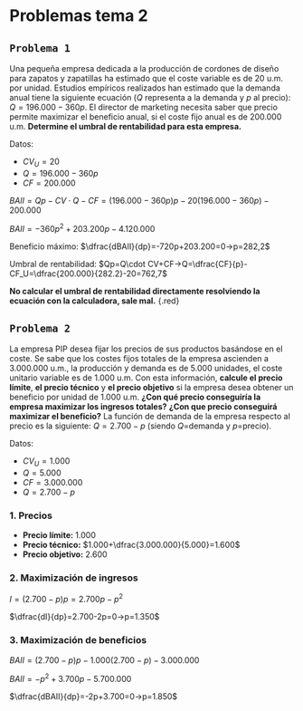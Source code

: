 # Problemas tema 2

## `Problema 1`

Una pequeña empresa dedicada a la producción de cordones de diseño para zapatos y zapatillas ha estimado que el coste variable es de $20$ u.m. por unidad. Estudios empíricos realizados han estimado que la demanda anual tiene la siguiente ecuación ($Q$ representa a la demanda y $p$ al precio): $Q = 196.000- 360p$. El director de marketing necesita saber que precio permite maximizar el beneficio anual, si el coste fijo anual es de $200.000$ u.m. **Determine el umbral de rentabilidad para esta empresa.**

Datos:

- $CV_U=20$
- $Q=196.000-360p$
- $CF=200.000$

$BAII=Qp-CV\cdot Q-CF=(196.000-360p)p-20(196.000-360p)-200.000$

$BAII=-360p^2+203.200p-4.120.000$

Beneficio máximo: $\dfrac{dBAII}{dp}=-720p+203.200=0→p=282,2$

Umbral de rentabilidad: $Qp=Q\cdot CV+CF→Q=\dfrac{CF}{p}-CF_U=\dfrac{200.000}{282.2}-20=762,7$

**No calcular el umbral de rentabilidad directamente resolviendo la ecuación con la calculadora, sale mal.**
{.red}

## `Problema 2`

La empresa PIP desea fijar los precios de sus productos basándose en el coste. Se sabe que los costes fijos totales de la empresa ascienden a $3.000.000$ u.m., la producción y demanda es de $5.000$ unidades, el coste unitario variable es de $1.000$ u.m. Con esta información, **calcule el precio límite**, **el precio técnico** y **el precio objetivo** si la empresa desea obtener un beneficio por unidad de $1.000$ u.m. **¿Con qué precio conseguiría la empresa maximizar los ingresos totales?** **¿Con que precio conseguirá maximizar el beneficio?** La función de demanda de la empresa respecto al precio es la siguiente: $Q=2.700-p$ (siendo $Q$=demanda y $p$=precio).

Datos:

- $CV_U=1.000$
- $Q=5.000$
- $CF=3.000.000$
- $Q=2.700-p$

### 1. Precios

- **Precio límite:** $1.000$
- **Precio técnico:** $1.000+\dfrac{3.000.000}{5.000}=1.600$
- **Precio objetivo:** $2.600$

### 2. Maximización de ingresos

$I=(2.700-p)p=2.700p-p^2$

$\dfrac{dI}{dp}=2.700-2p=0→p=1.350$

### 3. Maximización de beneficios

$BAII=(2.700-p)p-1.000(2.700-p)-3.000.000$

$BAII=-p^2+3.700p-5.700.000$

$\dfrac{dBAII}{dp}=-2p+3.700=0→p=1.850$

